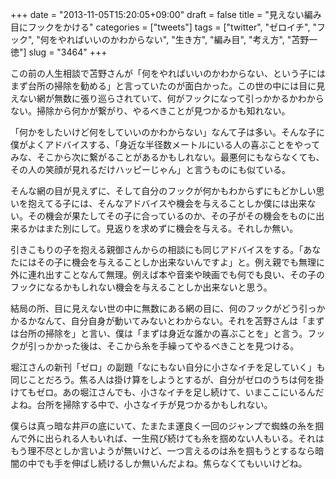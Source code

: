 +++
date = "2013-11-05T15:20:05+09:00"
draft = false
title = "見えない編み目にフックをかける"
categories = ["tweets"]
tags = ["twitter", "ゼロイチ", "フック", "何をやればいいのかわからない", "生き方", "編み目", "考え方", "苫野一徳"]
slug = "3464"
+++

この前の人生相談で苫野さんが「何をやればいいのかわからない、という子にはまず台所の掃除を勧める」と言っていたのが面白かった。この世の中には目に見えない網が無数に張り巡らされていて、何がフックになって引っかかるかわからない。掃除から何かが繋がり、やるべきことが見つかるかも知れない。

「何かをしたいけど何をしていいのかわからない」なんて子は多い。そんな子に僕がよくアドバイスする、「身近な半径数メートルにいる人の喜ぶことをやってみな、そこから次に繋がることがあるかもしれない。最悪何にもならなくても、その人の笑顔が見れるだけハッピーじゃん」と言うものにも似ている。

そんな網の目が見えずに、そして自分のフックが何かもわからずにもどかしい思いを抱えてる子には、そんなアドバイスや機会を与えることしか僕には出来ない。その機会が果たしてその子に合っているのか、その子がその機会をものに出来るかはまた別にして。見返りを求めずに機会を与える。それしか無い。

引きこもりの子を抱える親御さんからの相談にも同じアドバイスをする。「あなたにはその子に機会を与えることしか出来ないんですよ」と。例え親でも無理に外に連れ出すことなんて無理。例えば本や音楽や映画でも何でも良い、その子のフックになるかもしれない機会を与えることしか出来ないと思う。

結局の所、目に見えない世の中に無数にある網の目に、何のフックがどう引っかかるかなんて、自分自身が動いてみないとわからない。それを苫野さんは「まずは台所の掃除を」と言い、僕は「まずは身近な誰かの喜ぶことを」と言う。フックが引っかかった後は、そこから糸を手繰ってやるべきことを見つける。

堀江さんの新刊「ゼロ」の副題「なにもない自分に小さなイチを足していく」も同じことだろう。焦る人は掛け算をしようとするが、自分がゼロのうちは何を掛けてもゼロ。あの堀江さんでも、小さなイチを足し続けて、いまここにいるんだよね。台所を掃除する中で、小さなイチが見つかるかもしれない。

僕らは真っ暗な井戸の底にいて、たまたま運良く一回のジャンプで蜘蛛の糸を掴んで外に出られる人もいれば、一生飛び続けても糸を掴めない人もいる。それはもう理不尽としか言いようが無いけど、一つ言えるのは糸を掴もうとするなら暗闇の中でも手を伸ばし続けるしか無いんだよね。焦らなくてもいいけどね。

